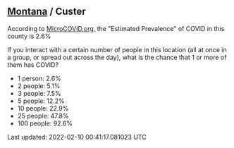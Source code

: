 
## [Montana](/united-states/montana) / Custer

According to [MicroCOVID.org](http://microcovid.org),
the "Estimated Prevalence" of COVID in this county is 2.6%

If you interact with a certain number of people in this location
(all at once in a group, or spread out across the day), what is the chance that
1 or more of them has COVID?

- 1 person: 2.6%
- 2 people: 5.1%
- 3 people: 7.5%
- 5 people: 12.2%
- 10 people: 22.9%
- 25 people: 47.8%
- 100 people: 92.6%

Last updated: 2022-02-10 00:41:17.081023 UTC
